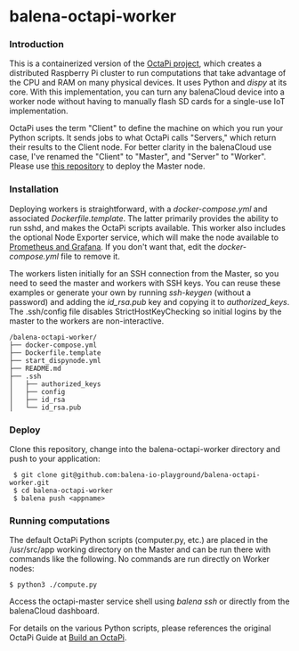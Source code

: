 # balena-octapi-worker

### Introduction
This is a containerized version of the [OctaPi project](https://projects.raspberrypi.org/en/projects/build-an-octapi/1), which creates a distributed Raspberry Pi cluster to run computations that take advantage of the CPU and RAM on many physical devices. It uses Python and _dispy_ at its core. With this implementation, you can turn any balenaCloud device into a worker node without having to manually flash SD cards for a single-use IoT implementation.

OctaPi uses the term "Client" to define the machine on which you run your Python scripts. It sends jobs to what OctaPi calls "Servers," which return their results to the Client node. For better clarity in the balenaCloud use case, I've renamed the "Client" to "Master", and "Server" to "Worker". Please use [this repository](https://github.com/balena-io-playground/balena-octapi-master) to deploy the Master node.

### Installation
Deploying workers is straightforward, with a _docker-compose.yml_ and associated _Dockerfile.template_. The latter primarily provides the ability to run sshd, and makes the OctaPi scripts available. This worker also includes the optional Node Exporter service, which will make the node available to [Prometheus and Grafana](https://github.com/balena-io-playground/balena-prometheus-grafana). If you don't want that, edit the _docker-compose.yml_ file to remove it.

The workers listen initially for an SSH connection from the Master, so you need to seed the master and workers with SSH keys. You can reuse these examples or generate your own by running _ssh-keygen_ (without a password) and adding the _id_rsa.pub_ key and copying it to _authorized_keys_. The .ssh/config file disables StrictHostKeyChecking so initial logins by the master to the workers are non-interactive.
```
/balena-octapi-worker/
├── docker-compose.yml
├── Dockerfile.template
├── start_dispynode.yml
├── README.md
├── .ssh
│   ├── authorized_keys
│   ├── config
│   ├── id_rsa
│   └── id_rsa.pub
```
### Deploy
Clone this repository, change into the balena-octapi-worker directory and push to your application:
```
 $ git clone git@github.com:balena-io-playground/balena-octapi-worker.git
 $ cd balena-octapi-worker
 $ balena push <appname>
```
### Running computations
The default OctaPi Python scripts (computer.py, etc.) are placed in the /usr/src/app working directory on the Master and can be run there with commands like the following. No commands are run directly on Worker nodes:
```
$ python3 ./compute.py
```
Access the octapi-master service shell using _balena ssh <app name>_ or directly from the balenaCloud dashboard.

For details on the various Python scripts, please references the original OctaPi Guide at [Build an OctaPi](https://projects.raspberrypi.org/en/projects/build-an-octapi/1).

 
